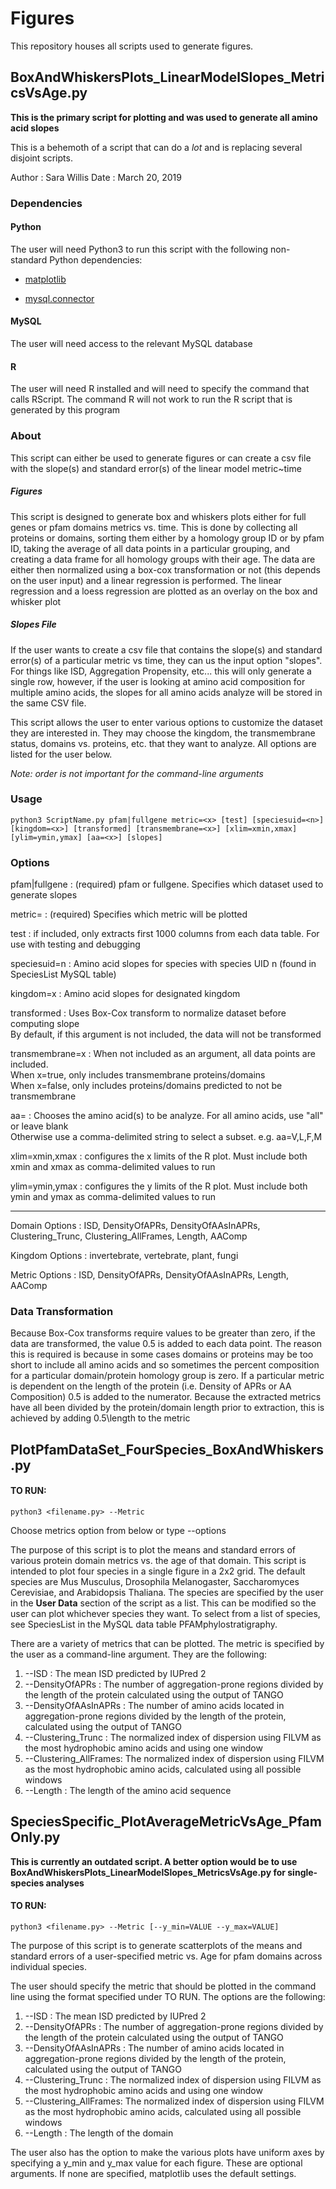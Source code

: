 # Figures

This repository houses all scripts used to generate figures. 


## BoxAndWhiskersPlots_LinearModelSlopes_MetricsVsAge.py

**This is the primary script for plotting and was used to generate all amino acid slopes**

This is a behemoth of a script that can do a *lot* and is replacing several disjoint scripts. 

Author : Sara Willis
Date   : March 20, 2019


### Dependencies

#### Python


The user will need Python3 to run this script with the following non-standard Python dependencies:
 
   * [matplotlib](https://anaconda.org/conda-forge/matplotlib)

   * [mysql.connector](https://anaconda.org/anaconda/mysql-connector-python)

#### MySQL

The user will  need access to the relevant MySQL database

#### R


The user will need R installed and will need to specify the command that calls RScript. The command R will not work
to run the R script that is generated by this program


### About

This script can either be used to generate figures or can create a csv file with the slope(s) and standard error(s) of the 
linear model metric~time

##### Figures
This script is designed to generate box and whiskers plots either for full genes or pfam domains metrics vs. time.
This is done by collecting all proteins or domains, sorting them either by a homology group ID 
or by pfam ID, taking the average of all data points in a particular grouping, and creating a
data frame for all homology groups with their age. The data are either then normalized using a box-cox
transformation or not (this depends on the user input) and a linear regression is performed.
The linear regression and a loess regression are plotted as an overlay on the box and whisker plot

##### Slopes File
If the user wants to create a csv file that contains the slope(s) and standard error(s) of a particular metric vs time, they can
us the input option "slopes". For things like ISD, Aggregation Propensity, etc... this will only generate a single row, however, 
if the user is looking at amino acid composition for multiple amino acids, the slopes for all amino acids analyze will be stored
in the same CSV file.

This script allows the user to enter various options to customize the dataset they are interested in.
They may choose the kingdom, the transmembrane status, domains vs. proteins, etc. that they want to analyze.
All options are listed for the user below.

*Note: order is not important for the command-line arguments*


### Usage


```
python3 ScriptName.py pfam|fullgene metric=<x> [test] [speciesuid=<n>] [kingdom=<x>] [transformed] [transmembrane=<x>] [xlim=xmin,xmax] [ylim=ymin,ymax] [aa=<x>] [slopes]
```



### Options



pfam|fullgene    :  (required) pfam or fullgene. Specifies which dataset used to generate slopes
                       
metric=<x>       :  (required) Specifies which metric will be plotted
                                                  
test             :  if included, only extracts first 1000 columns from each data table. For use with testing and debugging

speciesuid=n     :  Amino acid slopes for species with species UID n (found in SpeciesList MySQL table)
                
kingdom=x        :  Amino acid slopes for designated kingdom 
                                                          
transformed      :  Uses Box-Cox transform to normalize dataset before computing slope                                  
                    By default, if this argument is not included, the data will not be transformed
                     
transmembrane=x  :  When not included as an argument, all data points are included.                                     
                    When x=true, only includes transmembrane proteins/domains                                           
                    When x=false, only includes proteins/domains predicted to not be transmembrane
                     
aa=<x>           :  Chooses the amino acid(s) to be analyze. For all amino acids, use "all" or leave blank              
                    Otherwise use a comma-delimited string to select a subset. e.g. aa=V,L,F,M
                         
xlim=xmin,xmax   :  configures the x limits of the R plot. Must include both xmin and xmax as comma-delimited values to run
                                                             
ylim=ymin,ymax   :  configures the y limits of the R plot. Must include both ymin and ymax as comma-delimited values to run

                                                            
-------------

Domain Options   :  ISD, DensityOfAPRs, DensityOfAAsInAPRs, Clustering_Trunc, Clustering_AllFrames, Length, AAComp
     
Kingdom Options  :  invertebrate, vertebrate, plant, fungi

                                                            
Metric Options   :  ISD, DensityOfAPRs, DensityOfAAsInAPRs, Length, AAComp

                                            
### Data Transformation

Because Box-Cox transforms require values to be greater than zero, if the data are transformed, the value 0.5
is added to each data point. The reason this is required is because in some cases domains or proteins may be 
too short to include all amino acids and so sometimes the percent composition for a particular domain/protein
homology group is zero. If a particular metric is dependent on the length of the protein (i.e. Density of APRs
or AA Composition) 0.5 is added to the numerator. Because the extracted metrics have all been divided by the
protein/domain length prior to extraction, this is achieved by adding 0.5\length to the metric




## PlotPfamDataSet_FourSpecies_BoxAndWhiskers.py

#### TO RUN: 
```
python3 <filename.py> --Metric
```

Choose metrics option from below or type --options

The purpose of this script is to plot the means and standard errors of various protein domain metrics vs. the age of that domain. This script is intended to plot four species in a single figure in a 2x2 grid. The default species are Mus Musculus, Drosophila Melanogaster, Saccharomyces Cerevisiae, and Arabidopsis Thaliana. The species are specified by the user in the **User Data** section of the script as a list. This can be modified so the user can plot whichever species they want. To select from a list of species, see SpeciesList in the MySQL data table PFAMphylostratigraphy.

There are a variety of metrics that can be plotted. The metric is specified by the user as a command-line argument. They are the following:
   1) --ISD : The mean ISD predicted by IUPred 2
   2) --DensityOfAPRs : The number of aggregation-prone regions divided by the length of the protein calculated using the output of TANGO
   3) --DensityOfAAsInAPRs : The number of amino acids located in aggregation-prone regions divided by the length of the protein, calculated using the output of TANGO
   4) --Clustering_Trunc : The normalized index of dispersion using FILVM as the most hydrophobic amino acids and using one window
   5) --Clustering_AllFrames: The normalized index of dispersion using FILVM as the most hydrophobic amino acids, calculated using all possible windows
   6) --Length : The length of the amino acid sequence



## SpeciesSpecific_PlotAverageMetricVsAge_PfamOnly.py

**This is currently an outdated script. A better option would be to use BoxAndWhiskersPlots_LinearModelSlopes_MetricsVsAge.py for single-species analyses**

#### TO RUN:
```
python3 <filename.py> --Metric [--y_min=VALUE --y_max=VALUE]
```
The purpose of this script is to generate scatterplots of the means and standard errors of a user-specified metric vs. Age for pfam domains across individual species. 

The user should specify the metric that should be plotted in the command line using the format specified under TO RUN. The options are the following:

   1) --ISD : The mean ISD predicted by IUPred 2
   2) --DensityOfAPRs : The number of aggregation-prone regions divided by the length of the protein calculated using the output of TANGO
   3) --DensityOfAAsInAPRs : The number of amino acids located in aggregation-prone regions divided by the length of the protein, calculated using the output of TANGO
   4) --Clustering_Trunc : The normalized index of dispersion using FILVM as the most hydrophobic amino acids and using one window
   5) --Clustering_AllFrames: The normalized index of dispersion using FILVM as the most hydrophobic amino acids, calculated using all possible windows
   6) --Length : The length of the domain

The user also has the option to make the various plots have uniform axes by specifying a y_min and y_max value for each figure. These are optional arguments. If none are specified, matplotlib uses the default settings. 

